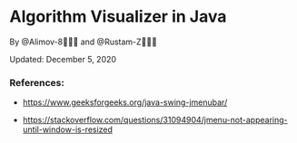 # Algorithm Visualizer in Java 
 
By @Alimov-8👨🏻‍💻 and @Rustam-Z👨🏼‍💻  

Updated: December 5, 2020

### References:
- https://www.geeksforgeeks.org/java-swing-jmenubar/

- https://stackoverflow.com/questions/31094904/jmenu-not-appearing-until-window-is-resized